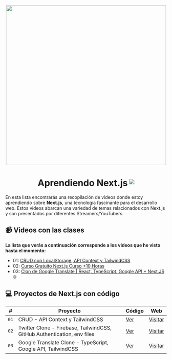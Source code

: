 <div align="center">
<img src="https://raw.githubusercontent.com/AndrePonce3322/curso-nextjs/main/nextjs.png" width="500" />
</div>

<h1 align="center" style="display:flex; justify-content:center; gap: 0.3rem;">
 Aprendiendo Next.js <img style="padding-top: 5px;" src="https://raw.githubusercontent.com/AndrePonce3322/curso-nextjs/cd5e5c8017f5d5991b1973350564605d4a9adb75/nextjs-icon.svg"/>
</h1>

En esta lista encontrarás una recopilación de videos donde estoy aprendiendo sobre **Next.js**, una tecnología fascinante para el desarrollo web. Estos videos abarcan una variedad de temas relacionados con Next.js y son presentados por diferentes Streamers/YouTubers.

## 📹 Videos con las clases

**La lista que verás a continuación corresponde a los videos que he visto hasta el momento:**

- 01: [CRUD con LocalStorage, API Context y TailwindCSS](https://youtu.be/Ac9J_yyQqOI?si=JZ_mzV_NSRPS7qjs)
- 02: [Curso Gratuito Next.js Curso +10 Horas](https://www.youtube.com/playlist?list=PLV8x_i1fqBw1VR86y4C72xMGJ8ifjBwJ6)
- 03: [Clon de Google Translate | React, TypeScript, Google API + Next.JS 🌐](https://www.youtube.com/watch?v=kZhabulNCUc&ab_channel=midulive)

## 💻 Proyectos de Next.js con código

| #    | Proyecto                                                                | Código                                                                                        | Web                                           |
| ---- | ----------------------------------------------------------------------- | --------------------------------------------------------------------------------------------- | --------------------------------------------- |
| `01` | CRUD - API Context y TailwindCSS                                        | [Ver](https://github.com/AndrePonce3322/curso-nextjs/tree/main/projects/01-crud-nextjs)       | [Visitar](https://app-crud-nextjs.vercel.app) |
| `02` | Twitter Clone - Firebase, TailwindCSS, GitHub Authentication, env files | [Ver](https://github.com/AndrePonce3322/curso-nextjs/tree/main/projects/02-next-firebase-app) | [Visitar](https://twios.vercel.app)    |
| `03` | Google Translate Clone - TypeScript, Google API, TailwindCSS | [Ver](https://github.com/AndrePonce3322/curso-nextjs/tree/main/projects/03-translator-app) | [Visitar](https://go-translator.vercel.app)    |
